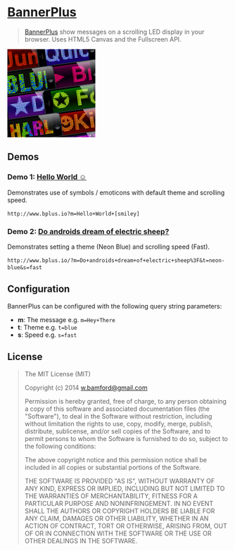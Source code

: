 # [BannerPlus](http://www.bplus.io)

> [BannerPlus](http://www.bplus.io) show messages on a scrolling LED display in your browser. Uses HTML5 Canvas and the Fullscreen API.

![BannerPlus](www/images/banner-plus-200x200.png "BannerPlus")

## Demos

### Demo 1: [Hello World ☺](http://www.bplus.io?m=Hello+World+[smiley])

Demonstrates use of symbols / emoticons with default theme and scrolling speed.

```
http://www.bplus.io?m=Hello+World+[smiley]
```

### Demo 2: [Do androids dream of electric sheep?](http://bplus.io/?m=Do+androids+dream+of+electric+sheep%3F&t=neon-blue&s=fast)

Demonstrates setting a theme (Neon Blue) and scrolling speed (Fast).

```
http://www.bplus.io/?m=Do+androids+dream+of+electric+sheep%3F&t=neon-blue&s=fast
```

## Configuration

BannerPlus can be configured with the following query string parameters:

* **m**: The message e.g. ```m=Hey+There```
* **t**: Theme e.g. ```t=blue```
* **s**: Speed e.g. ```s=fast```

## License

> The MIT License (MIT)
>
> Copyright (c) 2014 w.bamford@gmail.com
>
> Permission is hereby granted, free of charge, to any person obtaining a copy of
> this software and associated documentation files (the "Software"), to deal in
> the Software without restriction, including without limitation the rights to
> use, copy, modify, merge, publish, distribute, sublicense, and/or sell copies of
> the Software, and to permit persons to whom the Software is furnished to do so,
> subject to the following conditions:
>
> The above copyright notice and this permission notice shall be included in all
> copies or substantial portions of the Software.
>
> THE SOFTWARE IS PROVIDED "AS IS", WITHOUT WARRANTY OF ANY KIND, EXPRESS OR
> IMPLIED, INCLUDING BUT NOT LIMITED TO THE WARRANTIES OF MERCHANTABILITY, FITNESS
> FOR A PARTICULAR PURPOSE AND NONINFRINGEMENT. IN NO EVENT SHALL THE AUTHORS OR
> COPYRIGHT HOLDERS BE LIABLE FOR ANY CLAIM, DAMAGES OR OTHER LIABILITY, WHETHER
> IN AN ACTION OF CONTRACT, TORT OR OTHERWISE, ARISING FROM, OUT OF OR IN
> CONNECTION WITH THE SOFTWARE OR THE USE OR OTHER DEALINGS IN THE SOFTWARE.
